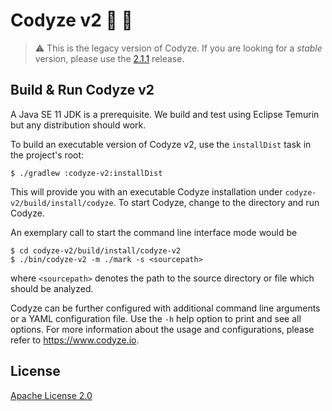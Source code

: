 # Codyze v2 :mag_right: :rocket:

> :warning: This is the legacy version of Codyze.
> If you are looking for a _stable_ version, please use the [2.1.1](https://github.com/Fraunhofer-AISEC/codyze/releases/tag/v2.1.1) release.

## Build & Run Codyze v2

A Java SE 11 JDK is a prerequisite. We build and test using Eclipse Temurin but any distribution should work.

To build an executable version of Codyze v2, use the `installDist` task in the project's root:

```shell
$ ./gradlew :codyze-v2:installDist
```

This will provide you with an executable Codyze installation under `codyze-v2/build/install/codyze`.
To start Codyze, change to the directory and run Codyze.


An exemplary call to start the command line interface mode would be

```shell
$ cd codyze-v2/build/install/codyze-v2
$ ./bin/codyze-v2 -m ./mark -s <sourcepath>
```
where `<sourcepath>` denotes the path to the source directory or file which should be analyzed.

Codyze can be further configured with additional command line arguments or a YAML configuration file.
Use the `-h` help option to print and see all options.
For more information about the usage and configurations, please refer to https://www.codyze.io.

## License

[Apache License 2.0](../LICENSE)
